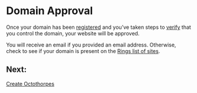# Domain Approval

Once your domain has been [registered](/docs/register-a-domain) and you’ve taken steps to [verify](/docs/verify-a-domain) that you control the domain, your website will be approved.

You will receive an email if you provided an email address. Otherwise, check to see if your domain is present on the [Rings list of sites](/domains).

## Next:
[Create Octothorpes](/docs/indexing-pages)